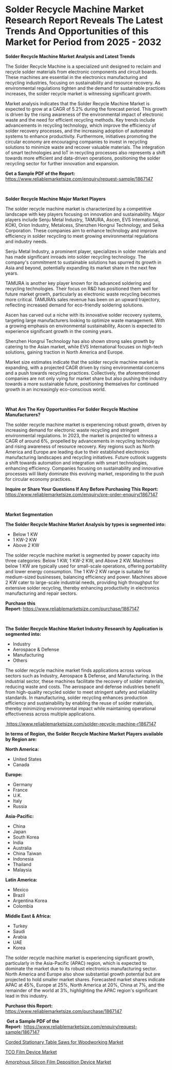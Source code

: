 <p><h1>Solder Recycle Machine Market Research Report Reveals The Latest Trends And Opportunities of this Market for Period from 2025 - 2032</h1></p><p><strong>Solder Recycle Machine Market Analysis and Latest Trends</strong></p>
<p><p>The Solder Recycle Machine is a specialized unit designed to reclaim and recycle solder materials from electronic components and circuit boards. These machines are essential in the electronics manufacturing and recycling industries, focusing on sustainability and resource recovery. As environmental regulations tighten and the demand for sustainable practices increases, the solder recycle market is witnessing significant growth.</p><p>Market analysis indicates that the Solder Recycle Machine Market is expected to grow at a CAGR of 5.2% during the forecast period. This growth is driven by the rising awareness of the environmental impact of electronic waste and the need for efficient recycling methods. Key trends include advancements in recycling technology, which improve the efficiency of solder recovery processes, and the increasing adoption of automated systems to enhance productivity. Furthermore, initiatives promoting the circular economy are encouraging companies to invest in recycling solutions to minimize waste and recover valuable materials. The integration of smart technologies and IoT in recycling processes also represents a shift towards more efficient and data-driven operations, positioning the solder recycling sector for further innovation and expansion.</p></p>
<p><strong>Get a Sample PDF of the Report:&nbsp;</strong> <a href="https://www.reliablemarketsize.com/enquiry/request-sample/1867147?utm_campaign=2041&utm_medium=2&utm_source=Github&utm_content=ia&utm_term=28022025&utm_id=solder-recycle-machine">https://www.reliablemarketsize.com/enquiry/request-sample/1867147</a></p>
<p>&nbsp;</p>
<p><strong>Solder Recycle Machine Major Market Players</strong></p>
<p><p>The solder recycle machine market is characterized by a competitive landscape with key players focusing on innovation and sustainability. Major players include Senju Metal Industry, TAMURA, Ascen, EVS International, KOKI, Orion Industry, Metalcess, Shenzhen Hongrui Technology, and Seika Corporation. These companies aim to enhance technology and improve efficiency in solder recycling to meet growing environmental regulations and industry needs.</p><p>Senju Metal Industry, a prominent player, specializes in solder materials and has made significant inroads into solder recycling technology. The company's commitment to sustainable solutions has spurred its growth in Asia and beyond, potentially expanding its market share in the next few years.</p><p>TAMURA is another key player known for its advanced soldering and recycling technologies. Their focus on R&D has positioned them well for future market growth, particularly as electronic waste recycling becomes more critical. TAMURA’s sales revenue has been on an upward trajectory, reflecting increased demand for eco-friendly soldering solutions.</p><p>Ascen has carved out a niche with its innovative solder recovery systems, targeting large manufacturers looking to optimize waste management. With a growing emphasis on environmental sustainability, Ascen is expected to experience significant growth in the coming years.</p><p>Shenzhen Hongrui Technology has also shown strong sales growth by catering to the Asian market, while EVS International focuses on high-tech solutions, gaining traction in North America and Europe.</p><p>Market size estimates indicate that the solder recycle machine market is expanding, with a projected CAGR driven by rising environmental concerns and a push towards recycling practices. Collectively, the aforementioned companies are not only vying for market share but also pushing the industry towards a more sustainable future, positioning themselves for continued growth in an increasingly eco-conscious world.</p></p>
<p>&nbsp;</p>
<p><strong>What Are The Key Opportunities For Solder Recycle Machine Manufacturers?</strong></p>
<p><p>The solder recycle machine market is experiencing robust growth, driven by increasing demand for electronic waste recycling and stringent environmental regulations. In 2023, the market is projected to witness a CAGR of around 6%, propelled by advancements in recycling technology and rising awareness of resource recovery. Key regions such as North America and Europe are leading due to their established electronics manufacturing landscapes and recycling initiatives. Future outlook suggests a shift towards automation and integration with smart technologies, enhancing efficiency. Companies focusing on sustainability and innovative processes will likely dominate this evolving market, responding to the push for circular economy practices.</p></p>
<p><strong>Inquire or Share Your Questions If Any Before Purchasing This Report:</strong> <a href="https://www.reliablemarketsize.com/enquiry/pre-order-enquiry/1867147?utm_campaign=2041&utm_medium=2&utm_source=Github&utm_content=ia&utm_term=28022025&utm_id=solder-recycle-machine">https://www.reliablemarketsize.com/enquiry/pre-order-enquiry/1867147</a></p>
<p>&nbsp;</p>
<p><strong>Market Segmentation</strong></p>
<p><strong>The Solder Recycle Machine Market Analysis by types is segmented into:</strong></p>
<p><ul><li>Below 1 KW</li><li>1 KW-2 KW</li><li>Above 2 KW</li></ul></p>
<p><p>The solder recycle machine market is segmented by power capacity into three categories: Below 1 KW, 1 KW-2 KW, and Above 2 KW. Machines below 1 KW are typically used for small-scale operations, offering portability and lower energy consumption. The 1 KW-2 KW range is suitable for medium-sized businesses, balancing efficiency and power. Machines above 2 KW cater to large-scale industrial needs, providing high throughput for extensive solder recycling, thereby enhancing productivity in electronics manufacturing and repair sectors.</p></p>
<p><strong>Purchase this Report:&nbsp;</strong><a href="https://www.reliablemarketsize.com/purchase/1867147?utm_campaign=2041&utm_medium=2&utm_source=Github&utm_content=ia&utm_term=28022025&utm_id=solder-recycle-machine">https://www.reliablemarketsize.com/purchase/1867147</a></p>
<p>&nbsp;</p>
<p><strong>The Solder Recycle Machine Market Industry Research by Application is segmented into:</strong></p>
<p><ul><li>Industry</li><li>Aerospace & Defense</li><li>Manufacturing</li><li>Others</li></ul></p>
<p><p>The solder recycle machine market finds applications across various sectors such as Industry, Aerospace & Defense, and Manufacturing. In the industrial sector, these machines facilitate the recovery of solder materials, reducing waste and costs. The aerospace and defense industries benefit from high-quality recycled solder to meet stringent safety and reliability standards. In manufacturing, solder recycling enhances production efficiency and sustainability by enabling the reuse of solder materials, thereby minimizing environmental impact while maintaining operational effectiveness across multiple applications.</p></p>
<p><a href="https://www.reliablemarketsize.com/solder-recycle-machine-r1867147?utm_campaign=2041&utm_medium=2&utm_source=Github&utm_content=ia&utm_term=28022025&utm_id=solder-recycle-machine">&nbsp;https://www.reliablemarketsize.com/solder-recycle-machine-r1867147</a></p>
<p><strong>In terms of Region, the Solder Recycle Machine Market Players available by Region are:</strong></p>
<p>
    <p> <strong> North America: </strong>
        <ul>
            <li>United States</li>
            <li>Canada</li>
        </ul>
        </p> 
    <p> <strong> Europe: </strong>
        <ul>
            <li>Germany</li>
            <li>France</li>
            <li>U.K.</li>
            <li>Italy</li>
            <li>Russia</li>
        </ul>
        </p> 
    <p> <strong> Asia-Pacific: </strong>
        <ul>
            <li>China</li>
            <li>Japan</li>
            <li>South Korea</li>
            <li>India</li>
            <li>Australia</li>
            <li>China Taiwan</li>
            <li>Indonesia</li>
            <li>Thailand</li>
            <li>Malaysia</li>
        </ul>
        </p> 
    <p> <strong> Latin America: </strong>
        <ul>
            <li>Mexico</li>
            <li>Brazil</li>
            <li>Argentina Korea</li>
            <li>Colombia</li>
        </ul>
        </p> 
    <p> <strong> Middle East & Africa: </strong>
        <ul>
            <li>Turkey</li>
            <li>Saudi</li>
            <li>Arabia</li>
            <li>UAE</li>
            <li>Korea</li>
        </ul>
    </p>
    </p>
<p><p>The solder recycle machine market is experiencing significant growth, particularly in the Asia-Pacific (APAC) region, which is expected to dominate the market due to its robust electronics manufacturing sector. North America and Europe also show substantial growth potential but are projected to hold smaller market shares. Forecasted market shares indicate APAC at 45%, Europe at 25%, North America at 20%, China at 7%, and the remainder of the world at 3%, highlighting the APAC region's significant lead in this industry.</p></p>
<p><strong>Purchase this Report: </strong><a href="https://www.reliablemarketsize.com/purchase/1867147?utm_campaign=2041&utm_medium=2&utm_source=Github&utm_content=ia&utm_term=28022025&utm_id=solder-recycle-machine">https://www.reliablemarketsize.com/purchase/1867147</a></p>
<p>&nbsp;<strong>Get a Sample PDF of the Report:&nbsp;&nbsp;</strong><a href="https://www.reliablemarketsize.com/enquiry/request-sample/1867147?utm_campaign=2041&utm_medium=2&utm_source=Github&utm_content=ia&utm_term=28022025&utm_id=solder-recycle-machine">https://www.reliablemarketsize.com/enquiry/request-sample/1867147</a></p>
<p><strong></strong></p>
<p><p><a href="https://github.com/GenaGaines34/Market-Research-Report-List-1/blob/main/corded-stationary-table-saws-for-woodworking-market.md?utm_campaign=2041&utm_medium=2&utm_source=Github&utm_content=ia&utm_term=28022025&utm_id=solder-recycle-machine">Corded Stationary Table Saws for Woodworking Market</a></p><p><a href="https://github.com/yankimber90yankim/Market-Research-Report-List-1/blob/main/tco-film-device-market.md?utm_campaign=2041&utm_medium=2&utm_source=Github&utm_content=ia&utm_term=28022025&utm_id=solder-recycle-machine">TCO Film Device Market</a></p><p><a href="https://github.com/edacruz6/Market-Research-Report-List-1/blob/main/amorphous-silicon-film-deposition-device-market.md?utm_campaign=2041&utm_medium=2&utm_source=Github&utm_content=ia&utm_term=28022025&utm_id=solder-recycle-machine">Amorphous Silicon Film Deposition Device Market</a></p></p>